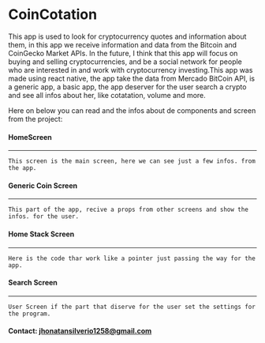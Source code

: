 # CoinCotation

This app is used to look for cryptocurrency quotes and information about them, in this app we receive information and data from the Bitcoin and CoinGecko Market APIs. In the future, I think that this app will focus on buying and selling cryptocurrencies, and be a social network for people who are interested in and work with cryptocurrency investing.This app was made using react native, the app take the data from Mercado BitCoin API, is a generic app, a basic app, the app deserver for the user search a crypto and see all infos about her, like cotatation, volume and more.

Here on below you can read and the infos about de components and screen from the project:

#### HomeScreen

---

    This screen is the main screen, here we can see just a few infos. from the app.

#### Generic Coin Screen

---

    This part of the app, recive a props from other screens and show the infos. for the user.

#### Home Stack Screen

---

    Here is the code thar work like a pointer just passing the way for the app.

#### Search Screen

---

    User Screen if the part that diserve for the user set the settings for the program.

#### Contact: [jhonatansilverio1258@gmail.com]()
